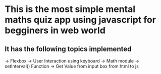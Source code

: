 # This is the most simple mental maths quiz app using javascript for begginers in web world

## It has the following topics implemented

-> Flexbox
-> User Interaction using keyboard
-> Math module
-> setInterval() Function
-> Get Value from input box from html to js

